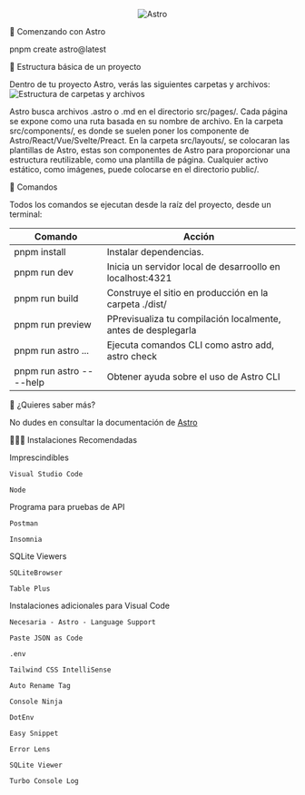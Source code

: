 <p align="center">
  <img src="https://avatars.githubusercontent.com/u/44914786?s=200&v=4" alt="Astro">
</p>

🎯 Comenzando con Astro

pnpm create astro@latest 

🚀 Estructura básica de un proyecto

Dentro de tu proyecto Astro, verás las siguientes carpetas y archivos:
![Estructura de carpetas y archivos](https://github.com/user-attachments/assets/019aa508-b66a-4f19-8f44-4daa95468a0a)


Astro busca archivos .astro o .md en el directorio src/pages/. Cada página se expone como una ruta basada en su nombre de archivo.
En la carpeta src/components/, es donde se suelen poner los componente de Astro/React/Vue/Svelte/Preact.
En la carpeta src/layouts/, se colocaran las plantillas de Astro, estas son componentes de Astro para proporcionar una estructura reutilizable, como una plantilla de página.
Cualquier activo estático, como imágenes, puede colocarse en el directorio public/.

🧞 Comandos

Todos los comandos se ejecutan desde la raíz del proyecto, desde un terminal:

| Comando                   | Acción                                                        |
|---------------------------|---------------------------------------------------------------|
| pnpm install              | Instalar dependencias.                                        |
| pnpm run dev              | Inicia un servidor local de desarroollo en localhost:4321     |
| pnpm run build            | Construye el sitio en producción en la carpeta ./dist/        |
| pnpm run preview          | PPrevisualiza tu compilación localmente, antes de desplegarla |
| pnpm run astro ...        | Ejecuta comandos CLI como astro add, astro check              |
| pnpm run astro -- --help  | Obtener ayuda sobre el uso de Astro CLI                       |

👀 ¿Quieres saber más?

No dudes en consultar la documentación de [Astro](https://docs.astro.build/en/getting-started/)

🧑🏿‍🚀 Instalaciones Recomendadas

Imprescindibles

    Visual Studio Code

    Node

Programa para pruebas de API

    Postman

    Insomnia

SQLite Viewers

    SQLiteBrowser

    Table Plus

Instalaciones adicionales para Visual Code

    Necesaria - Astro - Language Support

    Paste JSON as Code

    .env

    Tailwind CSS IntelliSense

    Auto Rename Tag

    Console Ninja

    DotEnv

    Easy Snippet

    Error Lens

    SQLite Viewer

    Turbo Console Log



